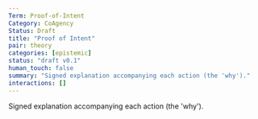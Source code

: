 ```yaml
---
Term: Proof-of-Intent
Category: CoAgency
Status: Draft
title: "Proof of Intent"
pair: theory
categories: [epistemic]
status: "draft v0.1"
human_touch: false
summary: "Signed explanation accompanying each action (the 'why')."
interactions: []
---
```

Signed explanation accompanying each action (the 'why').

